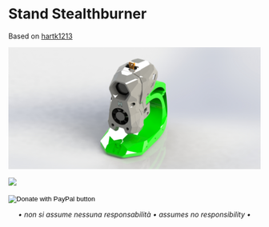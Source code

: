 # Stand Stealthburner

<p dir="auto">Based on <a href="https://github.com/hartk1213/MISC/tree/main/Voron%20Mods/Non%20Printer%20Voron%20Stuff/Voron_ToolheadStand">hartk1213</a><br>

![1](/Image/stand.jpg)



[![](https://www.paypalobjects.com/en_US/i/btn/btn_donate_LG.gif)](https://www.paypal.com/donate/?business=WEP7ZAT7WRN88&no_recurring=0&currency_code=EUR)

<form action="https://www.paypal.com/donate" method="post" target="_top">
<input type="hidden" name="business" value="WEP7ZAT7WRN88" />
<input type="hidden" name="no_recurring" value="0" />
<input type="hidden" name="currency_code" value="EUR" />
<input type="image" src="https://www.paypalobjects.com/en_US/i/btn/btn_donate_SM.gif" border="0" name="submit" title="PayPal - The safer, easier way to pay online!" alt="Donate with PayPal button" />
<img alt="" border="0" src="https://www.paypal.com/en_IT/i/scr/pixel.gif" width="1" height="1" />
</form>

<p align="center"><em>• non si assume nessuna responsabilità • assumes no responsibility •</em></p>
